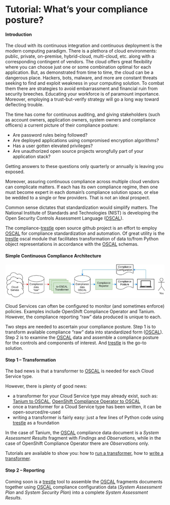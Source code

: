 # Tutorial: What’s your compliance posture?

#### Introduction

The cloud with its continuous integration and continuous deployment is the modern computing paradigm. There is a plethora of cloud environments: public, private, on-premise, hybrid-cloud, multi-cloud, etc. along with a corresponding contingent of vendors. The cloud offers great flexibility where you can choose just one or some combination optimal for each application. But, as demonstrated from time to time, the cloud can be a dangerous place. Hackers, bots, malware, and more are constant threats seeking to find and exploit weakness in your computing solution. To combat them there are strategies to avoid embarrassment and financial ruin from security breeches. Educating your workforce is of paramount importance. Moreover, employing a trust-but-verify strategy will go a long way toward deflecting trouble.

The time has come for continuous auditing, and giving stakeholders (such as account owners, application owners, system owners and compliance officers) a current picture of their compliance posture:

- Are password rules being followed?
- Are deployed applications using compromised encryption algorithms?
- Has a user gotten elevated privileges?
- Are unauthorized open source projects wrongfully part of your application stack?

Getting answers to these questions only quarterly or annually is leaving you exposed.

Moreover, assuring continuous compliance across multiple cloud vendors can complicate matters. If each has its own compliance regime, then one must become expert in each domain’s compliance solution space, or else be wedded to a single or few providers. That is not an ideal prospect.

Common sense dictates that standardization would simplify matters. The National Institute of Standards and Technologies (NIST) is developing the Open Security Controls Assessment Language ([OSCAL](https://pages.nist.gov/OSCAL)).

The compliance-[trestle](https://ibm.github.io/compliance-trestle/) open source github project is an effort to employ [OSCAL](https://pages.nist.gov/OSCAL) for compliance standardization and automation. Of great utility is the [trestle](https://ibm.github.io/compliance-trestle/) oscal module that facilitates transformation of data to/from Python object representations in accordance with the [OSCAL](https://pages.nist.gov/OSCAL) schemas.

#### Simple Continuous Compliance Architecture

![Continuous Compliance Reporting](ContinuousCompliance.jpg)

Cloud Services can often be configured to monitor (and sometimes enforce) policies. Examples include OpenShift Compliance Operator and Tanium. However, the compliance reporting “raw” data produced is unique to each.

Two steps are needed to ascertain your compliance posture. Step 1 is to transform available compliance “raw” data into standardized form ([OSCAL](https://pages.nist.gov/OSCAL)). Step 2 is to examine the [OSCAL](https://pages.nist.gov/OSCAL) data and assemble a compliance posture for the controls and components of interest. And [trestle](https://ibm.github.io/compliance-trestle/) is the go-to solution.

#### Step 1 – Transformation

The bad news is that a transformer to [OSCAL](https://pages.nist.gov/OSCAL) is needed for each Cloud Service type.

However, there is plenty of good news:

- a transformer for your Cloud Service type may already exist, such as: [Tanium to OSCAL](https://github.com/IBM/compliance-trestle/blob/main/trestle/tasks/tanium_to_oscal.py), [OpenShift Compliance Operator to OSCAL](https://github.com/IBM/compliance-trestle/blob/main/trestle/tasks/osco_to_oscal.py)
- once a transformer for a Cloud Service type has been written, it can be open-sourced/re-used
- writing a transformer is fairly easy: just a few lines of Python code using [trestle](https://ibm.github.io/compliance-trestle/) as a foundation

In the case of Tanium, the [OSCAL](https://pages.nist.gov/OSCAL) compliance data document is a *System Assessment Results* fragment with *Findings* and *Observations*, while in the case of OpenShift Compliance Operator there are *Observations* only.

Tutorials are available to show you: how to [run a transformer](https://ibm.github.io/compliance-trestle/tutorials/task.tanuim-to-oscal/transformation/), how to [write a transformer](https://ibm.github.io/compliance-trestle/tutorials/task.transformer-construction/transformer-construction/).

#### Step 2 – Reporting

Coming soon is a [trestle](https://ibm.github.io/compliance-trestle/) tool to assemble the [OSCAL](https://pages.nist.gov/OSCAL) fragments documents together using [OSCAL](https://pages.nist.gov/OSCAL) compliance configuration data (*System Assessment Plan*  and *System Security Plan*) into a complete *System Assessment Results*.
